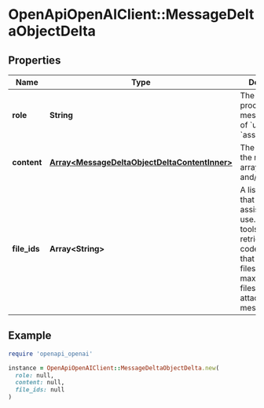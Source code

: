 # OpenApiOpenAIClient::MessageDeltaObjectDelta

## Properties

| Name | Type | Description | Notes |
| ---- | ---- | ----------- | ----- |
| **role** | **String** | The entity that produced the message. One of &#x60;user&#x60; or &#x60;assistant&#x60;. | [optional] |
| **content** | [**Array&lt;MessageDeltaObjectDeltaContentInner&gt;**](MessageDeltaObjectDeltaContentInner.md) | The content of the message in array of text and/or images. | [optional] |
| **file_ids** | **Array&lt;String&gt;** | A list of [file](/docs/api-reference/files) IDs that the assistant should use. Useful for tools like retrieval and code_interpreter that can access files. A maximum of 10 files can be attached to a message. | [optional] |

## Example

```ruby
require 'openapi_openai'

instance = OpenApiOpenAIClient::MessageDeltaObjectDelta.new(
  role: null,
  content: null,
  file_ids: null
)
```

